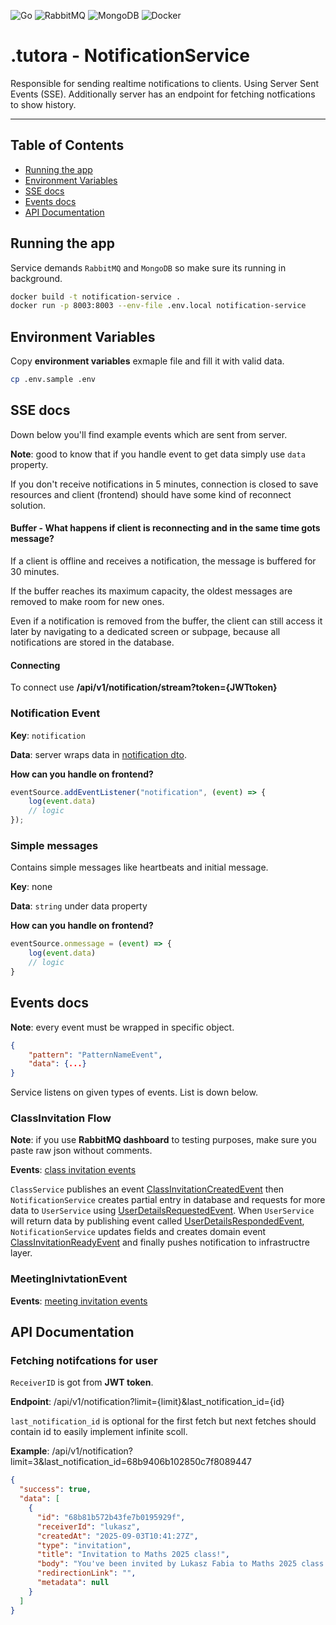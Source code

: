 ![Go](https://img.shields.io/badge/go-%2300ADD8.svg?style=for-the-badge&logo=go&logoColor=white)
![RabbitMQ](https://img.shields.io/badge/Rabbitmq-FF6600?style=for-the-badge&logo=rabbitmq&logoColor=white)
![MongoDB](https://img.shields.io/badge/MongoDB-%234ea94b.svg?style=for-the-badge&logo=mongodb&logoColor=white)
![Docker](https://img.shields.io/badge/docker-%230db7ed.svg?style=for-the-badge&logo=docker&logoColor=white)

# .tutora - NotificationService

Responsible for sending realtime notifications to clients. Using Server Sent Events (SSE). Additionally server has an endpoint for fetching notfications to show history. 

---


## Table of Contents

- [Running the app](#running-the-app)
- [Environment Variables](#environment-variables)
- [SSE docs](#sse-docs)
- [Events docs](#events-docs)
- [API Documentation](#api-documentation)

## Running the app

Service demands `RabbitMQ` and `MongoDB` so make sure its running in background.

```bash
docker build -t notification-service .
docker run -p 8003:8003 --env-file .env.local notification-service
```

## Environment Variables

Copy **environment variables** exmaple file and fill it with valid data.

```bash
cp .env.sample .env
```

## SSE docs

Down below you'll find example events which are sent from server.

**Note**: good to know that if you handle event to get data simply use `data` property.

If you don't receive notifications in 5 minutes, connection is closed to save resources and client (frontend) should have some kind of reconnect solution.

#### Buffer - What happens if client is reconnecting and in the same time gots message?

If a client is offline and receives a notification, the message is buffered for 30 minutes.

If the buffer reaches its maximum capacity, the oldest messages are removed to make room for new ones.

Even if a notification is removed from the buffer, the client can still access it later by navigating to a dedicated screen or subpage, because all notifications are stored in the database.


#### Connecting

To connect use **/api/v1/notification/stream?token={JWTtoken}**

### Notification Event

**Key**: `notification`

**Data**: server wraps data in [notification dto](/internal/domain/dto/notification_dto.go).

**How can you handle on frontend?**

```js
eventSource.addEventListener("notification", (event) => {
    log(event.data)
    // logic
});
```

### Simple messages

Contains simple messages like heartbeats and initial message.

**Key**: none

**Data**: `string` under data property

**How can you handle on frontend?**

```js
eventSource.onmessage = (event) => {
    log(event.data)
    // logic
}
```

## Events docs

**Note**: every event must be wrapped in specific object.

```json
{
    "pattern": "PatternNameEvent",
    "data": {...}
}
```

Service listens on given types of events. List is down below.

### ClassInvitation Flow

**Note**: if you use **RabbitMQ dashboard** to testing purposes, make sure you paste raw json without comments.

**Events**: [class invitation events](./internal/domain/event/class_invitation/)

`ClassService` publishes an event [ClassInvitationCreatedEvent](./internal/domain/event/class_invitation/created_event.go) then `NotificationService` creates partial entry in database and requests for more data to `UserService` using [UserDetailsRequestedEvent](./internal/domain/event/class_invitation/user_details_requested_event.go). When `UserService` will return data by publishing event called [UserDetailsRespondedEvent](./internal/domain/event/class_invitation/user_details_responded_event.go), `NotificationService` updates fields and creates domain event [ClassInvitationReadyEvent](./internal/domain/event/class_invitation/ready_event.go) and finally pushes notification to infrastructre layer.



### MeetingInivtationEvent

**Events**: [meeting invitation events](./internal/domain/event/meeting_invitation_event.go)


## API Documentation

### Fetching notifcations for user

`ReceiverID` is got from **JWT token**.

**Endpoint**: /api/v1/notification?limit={limit}&last_notification_id={id}

`last_notification_id` is optional for the first fetch but next fetches should contain id to easily implement infinite scoll.

**Example**: /api/v1/notification?limit=3&last_notification_id=68b9406b102850c7f8089447

```json
{
  "success": true,
  "data": [
    {
      "id": "68b81b572b43fe7b0195929f",
      "receiverId": "lukasz",
      "createdAt": "2025-09-03T10:41:27Z",
      "type": "invitation",
      "title": "Invitation to Maths 2025 class!",
      "body": "You've been invited by Lukasz Fabia to Maths 2025 class. Click button below to go on the invitations page.",
      "redirectionLink": "",
      "metadata": null
    }
  ]
}
```
